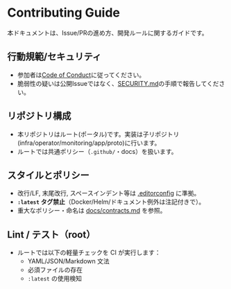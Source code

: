 # Contributing Guide

本ドキュメントは、Issue/PRの進め方、開発ルールに関するガイドです。

## 行動規範/セキュリティ

- 参加者は[Code of Conduct](CODE_OF_CONDUCT.md)に従ってください。
- 脆弱性の疑いは公開Issueではなく、[SECURITY.md](SECURITY.md)の手順で報告してください。

## リポジトリ構成

- 本リポジトリはルート(ポータル)です。実装は子リポジトリ(infra/operator/monitoring/app/proto)に行います。
- ルートでは共通ポリシー（`.github/`・docs）を扱います。

## スタイルとポリシー

- 改行/LF, 末尾改行, スペースインデント等は [.editorconfig](.editorconfig) に準拠。
- **`:latest` タグ禁止**（Docker/Helm/ドキュメント例外は注記付きで）。
- 重大なポリシー・命名は [docs/contracts.md](docs/contracts.md) を参照。

## Lint / テスト（root）

- ルートでは以下の軽量チェックを CI が実行します：
  - YAML/JSON/Markdown 文法
  - 必須ファイルの存在
  - `:latest` の使用検知
